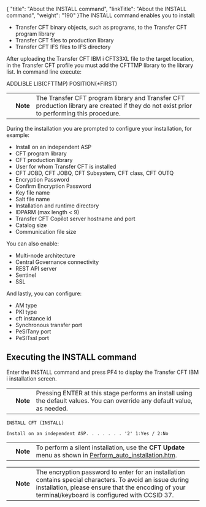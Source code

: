 {
    "title": "About the INSTALL command",
    "linkTitle": "About the INSTALL command",
    "weight": "190"
}The INSTALL command enables you to install:

-   Transfer CFT binary objects, such as programs, to the Transfer CFT program library
-   Transfer CFT files to production library
-   Transfer CFT IFS files to IFS directory

After uploading the Transfer CFT IBM i CFT33XL file to the target location, in the Transfer CFT profile you must add the CFTTMP library to the library list. In command line execute:

ADDLIBLE LIB(CFTTMP) POSITION(\*FIRST)     

<table>
   <tbody>
      <tr>
         <td>         </td>
         <td><span><strong>Note</strong></span>         </td>
         <td>The Transfer CFT program library and Transfer CFT production library are created if they do not exist prior to performing this procedure.         </td>
      </tr>
   </tbody>
</table>

During the installation you are prompted to configure your installation, for example:

-   Install on an independent ASP
-   CFT program library
-   CFT production library
-   User for whom Transfer CFT is installed
-   CFT JOBD, CFT JOBQ, CFT Subsystem, CFT class, CFT OUTQ
-   Encryption Password
-   Confirm Encryption Password
-   Key file name
-   Salt file name
-   Installation and runtime directory
-   IDPARM (max length &lt; 9)
-   Transfer CFT Copilot server hostname and port
-   Catalog size
-   Communication file size

You can also enable:

-   Multi-node architecture
-   Central Governance connectivity
-   REST API server
-   Sentinel
-   SSL

And lastly, you can configure:

-   AM type
-   PKI type
-   cft instance id
-   Synchronous transfer port
-   PeSITany port
-   PeSITssl port

## Executing the INSTALL command 

Enter the INSTALL command and press <span class="span_16">PF4</span> to display the Transfer CFT IBM i installation screen.

<table>
   <tbody>
      <tr>
         <td>         </td>
         <td><span><strong>Note</strong></span>         </td>
         <td>Pressing ENTER at this stage performs an install using the default values. You can override any default value, as needed.         </td>
      </tr>
   </tbody>
</table>



    INSTALL CFT (INSTALL)
     
    Install on an independent ASP. . . . . . . '2' 1:Yes / 2:No

<table>
   <tbody>
      <tr>
         <td>         </td>
         <td><span><strong>Note</strong></span>         </td>
         <td>To perform a silent installation, use the <strong>CFT Update</strong> menu as shown in <a href="../perform_auto_installation">Perform_auto_installation.htm</a>.         </td>
      </tr>
   </tbody>
</table>

<table>
   <tbody>
      <tr>
         <td>         </td>
         <td><span><strong>Note</strong></span>         </td>
         <td>The encryption password to enter for an installation contains special characters. To avoid an issue during installation, please ensure that the encoding of your terminal/keyboard is configured with CCSID 37.         </td>
      </tr>
   </tbody>
</table>
